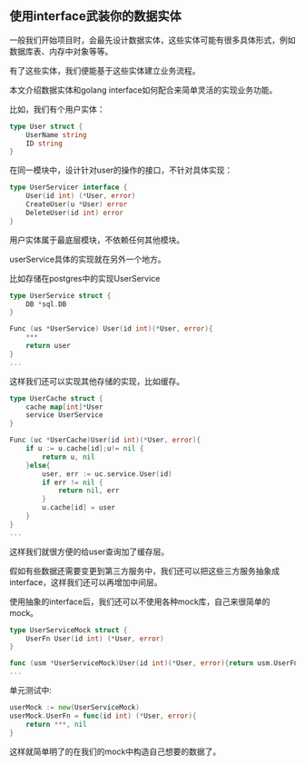 ## 使用interface武装你的数据实体

一般我们开始项目时，会最先设计数据实体，这些实体可能有很多具体形式，例如数据库表、内存中对象等等。

有了这些实体，我们便能基于这些实体建立业务流程。

本文介绍数据实体和golang interface如何配合来简单灵活的实现业务功能。

比如，我们有个用户实体：

```go
type User struct {
	UserName string
	ID string
}
```


在同一模块中，设计针对user的操作的接口，不针对具体实现：
```go
type UserServicer interface {
	User(id int) (*User, error)
	CreateUser(u *User) error
	DeleteUser(id int) error
}
```

用户实体属于最底层模块，不依赖任何其他模块。

userService具体的实现就在另外一个地方。

比如存储在postgres中的实现UserService
```go
type UserService struct {
	DB *sql.DB
}

Func (us *UserService) User(id int)(*User, error){
	***
	return user
}
...
```

这样我们还可以实现其他存储的实现，比如缓存。

```go
type UserCache struct {
	cache map[int]*User
	service UserService
}

Func (uc *UserCache)User(id int)(*User, error){
	if u := u.cache[id];u!= nil {
		return u, nil
	}else{
		user, err := uc.service.User(id)
        if err != nil {
            return nil, err
        }
        u.cache[id] = user       
	}
}
...
```

这样我们就很方便的给user查询加了缓存层。

假如有些数据还需要变更到第三方服务中，我们还可以把这些三方服务抽象成interface，这样我们还可以再增加中间层。

使用抽象的interface后，我们还可以不使用各种mock库，自己来很简单的mock。
```go
type UserServiceMock struct {
	UserFn User(id int) (*User, error)
}

func (usm *UserServiceMock)User(id int)(*User, error){return usm.UserFn(id)}
...

```

单元测试中:
```go
userMock := new(UserServiceMock)
userMock.UserFn = func(id int) (*User, error){
	return ***, nil
}
```
这样就简单明了的在我们的mock中构造自己想要的数据了。